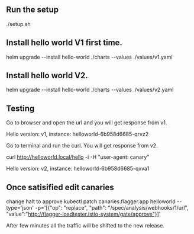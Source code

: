 ## Run the setup

./setup.sh

## Install hello world V1 first time.
helm upgrade --install hello-world ./charts --values ./values/v1.yaml

## Install hello world V2.
helm upgrade --install hello-world ./charts --values ./values/v2.yaml

## Testing

Go to browser and open the url and you will get response from v1.

Hello version: v1, instance: helloworld-6b958d6685-qrvz2

Go to terminal and run the curl. You will get response from v2.

curl http://helloworld.local/hello -i -H "user-agent: canary"

Hello version: v2, instance: helloworld-6b958d6685-qxva1


## Once satisified edit canaries
change halt to approve
kubectl patch canaries.flagger.app helloworld --type='json' -p='[{"op": "replace", "path": "/spec/analysis/webhooks/1/url", "value":"http://flagger-loadtester.istio-system/gate/approve"}]'

After few minutes all the traffic will be shifted to the new release.